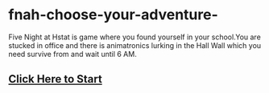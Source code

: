 # fnah-choose-your-adventure-
Five Night at Hstat is game where you found yourself in your school.You are stucked in office and there is animatronics lurking in the Hall Wall which you need survive from and wait until 6 AM.

## [Click Here to Start](Hstat/12PM.md)
